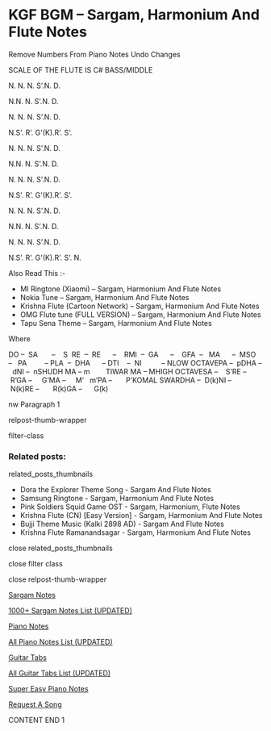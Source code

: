 
# KGF BGM – Sargam, Harmonium And Flute Notes

Remove Numbers From Piano Notes
Undo Changes

SCALE OF THE FLUTE IS C# BASS/MIDDLE

N. N. N. S’.N. D.

N.N. N. S’.N. D.

N. N. N. S’.N. D.

N.S’. R’. G'(K).R’. S’.



N. N. N. S’.N. D.

N.N. N. S’.N. D.

N. N. N. S’.N. D.

N.S’. R’. G'(K).R’. S’.



N. N. N. S’.N. D.

N.N. N. S’.N. D.

N. N. N. S’.N. D.

N.S’. R’. G'(K).R’. S’. N.

Also Read This :-

* MI Ringtone (Xiaomi) – Sargam, Harmonium And Flute Notes
* Nokia Tune – Sargam, Harmonium And Flute Notes
* Krishna Flute (Cartoon Network) – Sargam, Harmonium And Flute Notes
* OMG Flute tune (FULL VERSION) – Sargam, Harmonium And Flute Notes
* Tapu Sena Theme – Sargam, Harmonium And Flute Notes

Where

DO –  SA       –    S  RE  –  RE      –    RMI  –  GA      –    GFA  –   MA      –  MSO  –   PA         – PLA  –  DHA      – DTI    –  NI          – NLOW OCTAVEPA –  pDHA –  dNI –  nSHUDH MA – m        TIWAR MA – MHIGH OCTAVESA –    S’RE –     R’GA –     G’MA –     M’   m’PA –       P’KOMAL SWARDHA –  D(k)NI –       N(k)RE –       R(k)GA –      G(k)

nw Paragraph 1

relpost-thumb-wrapper

filter-class

### Related posts:

related_posts_thumbnails

* Dora the Explorer Theme Song - Sargam And Flute Notes
* Samsung Ringtone - Sargam, Harmonium And Flute Notes
* Pink Soldiers Squid Game OST - Sargam, Harmonium, Flute Notes
* Krishna Flute (CN) [Easy Version] - Sargam, Harmonium And Flute Notes
* Bujji Theme Music (Kalki 2898 AD) - Sargam And Flute Notes
* Krishna Flute Ramanandsagar - Sargam, Harmonium And Flute Notes

close related_posts_thumbnails

close filter class

close relpost-thumb-wrapper

[Sargam Notes](https://www.notationsworld.com/sargam-notes.html)

[1000+ Sargam Notes List (UPDATED)](https://www.notationsworld.com/all-songs-list-sargam-notes.html)

[Piano Notes](https://www.notationsworld.com/piano-notes.html)

[All Piano Notes List (UPDATED)](https://www.notationsworld.com/all-songs-list-piano-notes.html)

[Guitar Tabs](https://www.notationsworld.com/guitar-tabs.html)

[All Guitar Tabs List (UPDATED)](https://www.notationsworld.com/all-songs-list-guitar-tabs.html)

[Super Easy Piano Notes](https://studywall.in/)

[Request A Song](https://www.notationsworld.com/request-a-song.html)

CONTENT END 1

